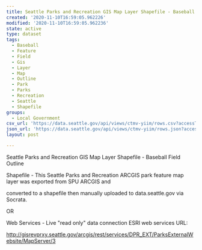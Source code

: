 ```yaml
---
title: Seattle Parks and Recreation GIS Map Layer Shapefile - Baseball Field Outline
created: '2020-11-10T16:59:05.962226'
modified: '2020-11-10T16:59:05.962236'
state: active
type: dataset
tags:
  - Baseball
  - Feature
  - Field
  - Gis
  - Layer
  - Map
  - Outline
  - Park
  - Parks
  - Recreation
  - Seattle
  - Shapefile
groups:
  - Local Government
csv_url: 'https://data.seattle.gov/api/views/ctmv-yiim/rows.csv?accessType=DOWNLOAD'
json_url: 'https://data.seattle.gov/api/views/ctmv-yiim/rows.json?accessType=DOWNLOAD'
layout: post

---
```

Seattle Parks and Recreation GIS Map Layer Shapefile - Baseball Field Outline

Shapefile - This Seattle Parks and Recreation ARCGIS park feature map layer was exported from SPU ARCGIS and 

converted to a shapefile then manually uploaded to data.seattle.gov via Socrata.

OR

Web Services - Live "read only" data connection ESRI web services URL: 

http://gisrevprxy.seattle.gov/arcgis/rest/services/DPR_EXT/ParksExternalWebsite/MapServer/3
